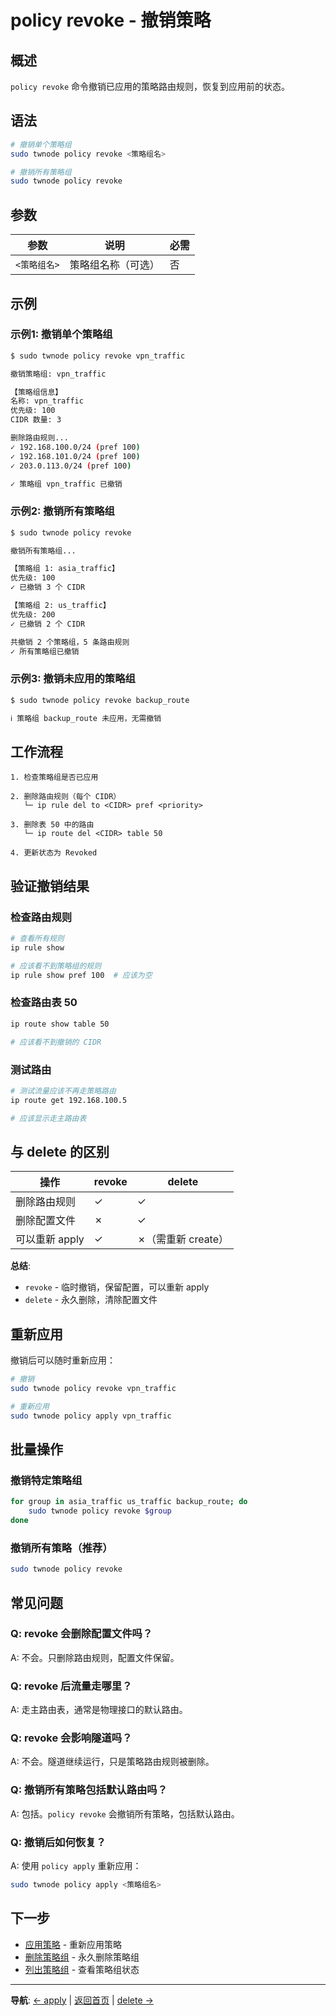 # policy revoke - 撤销策略

## 概述

`policy revoke` 命令撤销已应用的策略路由规则，恢复到应用前的状态。

## 语法

```bash
# 撤销单个策略组
sudo twnode policy revoke <策略组名>

# 撤销所有策略组
sudo twnode policy revoke
```

## 参数

| 参数 | 说明 | 必需 |
|------|------|------|
| `<策略组名>` | 策略组名称（可选） | 否 |

## 示例

### 示例1: 撤销单个策略组

```bash
$ sudo twnode policy revoke vpn_traffic

撤销策略组: vpn_traffic

【策略组信息】
名称: vpn_traffic
优先级: 100
CIDR 数量: 3

删除路由规则...
✓ 192.168.100.0/24 (pref 100)
✓ 192.168.101.0/24 (pref 100)
✓ 203.0.113.0/24 (pref 100)

✓ 策略组 vpn_traffic 已撤销
```

### 示例2: 撤销所有策略组

```bash
$ sudo twnode policy revoke

撤销所有策略组...

【策略组 1: asia_traffic】
优先级: 100
✓ 已撤销 3 个 CIDR

【策略组 2: us_traffic】
优先级: 200
✓ 已撤销 2 个 CIDR

共撤销 2 个策略组，5 条路由规则
✓ 所有策略组已撤销
```

### 示例3: 撤销未应用的策略组

```bash
$ sudo twnode policy revoke backup_route

ℹ 策略组 backup_route 未应用，无需撤销
```

## 工作流程

```
1. 检查策略组是否已应用

2. 删除路由规则（每个 CIDR）
   └─ ip rule del to <CIDR> pref <priority>

3. 删除表 50 中的路由
   └─ ip route del <CIDR> table 50

4. 更新状态为 Revoked
```

## 验证撤销结果

### 检查路由规则

```bash
# 查看所有规则
ip rule show

# 应该看不到策略组的规则
ip rule show pref 100  # 应该为空
```

### 检查路由表 50

```bash
ip route show table 50

# 应该看不到撤销的 CIDR
```

### 测试路由

```bash
# 测试流量应该不再走策略路由
ip route get 192.168.100.5

# 应该显示走主路由表
```

## 与 delete 的区别

| 操作 | revoke | delete |
|------|--------|--------|
| 删除路由规则 | ✓ | ✓ |
| 删除配置文件 | ✗ | ✓ |
| 可以重新 apply | ✓ | ✗（需重新 create） |

**总结**:
- `revoke` - 临时撤销，保留配置，可以重新 apply
- `delete` - 永久删除，清除配置文件

## 重新应用

撤销后可以随时重新应用：

```bash
# 撤销
sudo twnode policy revoke vpn_traffic

# 重新应用
sudo twnode policy apply vpn_traffic
```

## 批量操作

### 撤销特定策略组

```bash
for group in asia_traffic us_traffic backup_route; do
    sudo twnode policy revoke $group
done
```

### 撤销所有策略（推荐）

```bash
sudo twnode policy revoke
```

## 常见问题

### Q: revoke 会删除配置文件吗？

A: 不会。只删除路由规则，配置文件保留。

### Q: revoke 后流量走哪里？

A: 走主路由表，通常是物理接口的默认路由。

### Q: revoke 会影响隧道吗？

A: 不会。隧道继续运行，只是策略路由规则被删除。

### Q: 撤销所有策略包括默认路由吗？

A: 包括。`policy revoke` 会撤销所有策略，包括默认路由。

### Q: 撤销后如何恢复？

A: 使用 `policy apply` 重新应用：

```bash
sudo twnode policy apply <策略组名>
```

## 下一步

- [应用策略](apply.md) - 重新应用策略
- [删除策略组](delete.md) - 永久删除策略组
- [列出策略组](list.md) - 查看策略组状态

---

**导航**: [← apply](apply.md) | [返回首页](../../index.md) | [delete →](delete.md)
